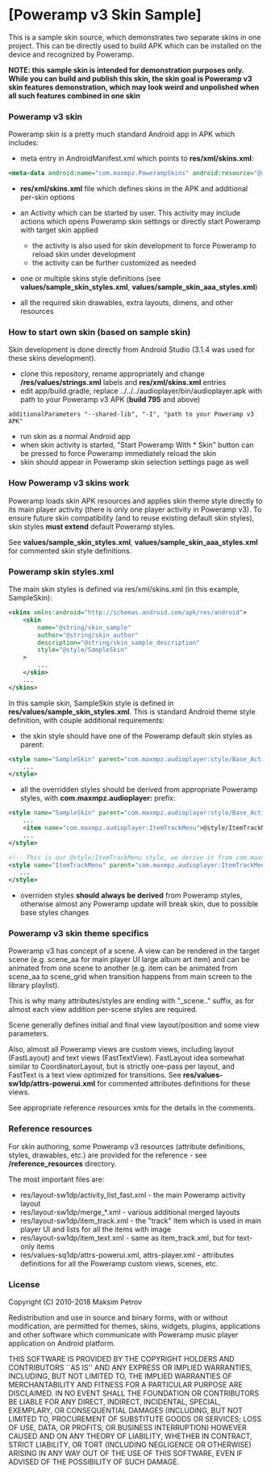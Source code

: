 [Poweramp v3 Skin Sample]
============================================

This is a sample skin source, which demonstrates two separate skins in one project.
This can be directly used to build APK which can be installed on the device and recognized by
Poweramp.

**NOTE: this sample skin is intended for demonstration purposes only. While you can build and publish this skin, the skin goal is Poweramp v3 skin features demonstration, which may look weird
and unpolished when all such features combined in one skin**


### Poweramp v3 skin

Poweramp skin is a pretty much standard Android app in APK which includes:
* meta entry in AndroidManifest.xml which points to **res/xml/skins.xml**:
```xml
<meta-data android:name="com.maxmpz.PowerampSkins" android:resource="@xml/skins"/>
```
* **res/xml/skins.xml** file which defines skins in the APK and additional per-skin options

* an Activity which can be started by user. This activity may include actions which
opens Poweramp skin settings or directly start Poweramp with target skin applied
    * the activity is also used for skin development to force Poweramp to reload skin under development
    * the activity can be further customized as needed

* one or multiple skins style definitions (see **values/sample_skin_styles.xml**, **values/sample_skin_aaa_styles.xml**)
* all the required skin drawables, extra layouts, dimens, and other resources

### How to start own skin (based on sample skin)
Skin development is done directly from Android Studio (3.1.4 was used for these skins development).
* clone this repository, rename appropriately and change **/res/values/strings.xml** labels and **res/xml/skins.xml** entries
* edit app/build.gradle, replace ../../../audioplayer/bin/audioplayer.apk with path to your Poweramp v3 APK (**build 795** and above)
```
additionalParameters "--shared-lib", "-I", "path to your Poweramp v3 APK"
```

* run skin as a normal Android app
* when skin activity is started, "Start Poweramp With * Skin" button can be pressed to force Poweramp immediately reload the skin
* skin should appear in Poweramp skin selection settings page as well


### How Poweramp v3 skins work

Poweramp loads skin APK resources and applies skin theme style directly to its main player activity (there is only one player activity in Poweramp v3).
To ensure future skin compatibility (and to reuse existing default skin styles), skin styles **must extend** default Poweramp styles.

See **values/sample_skin_styles.xml**, **values/sample_skin_aaa_styles.xml** for commented skin style definitions.

### Poweramp skin styles.xml

The main skin styles is defined via res/xml/skins.xml (in this example, SampleSkin):
```xml
<skins xmlns:android="http://schemas.android.com/apk/res/android">
    <skin
        name="@string/skin_sample"
        author="@string/skin_author"
        description="@string/skin_sample_description"
        style="@style/SampleSkin"
    >
        ...
    </skin>
    ...
</skins>
```


In this sample skin, SampleSkin style is defined in **res/values/sample_skin_styles.xml**. This is standard Android theme style definition, with couple additional requirements:
* the skin style should have one of the Poweramp default skin styles as parent:
```xml
<style name="SampleSkin" parent="com.maxmpz.audioplayer:style/Base_ActivityTheme_Default">
    ...
</style>
```

* all the overridden styles should be derived from appropriate Poweramp styles, with **com.maxmpz.audioplayer:** prefix:
```xml
<style name="SampleSkin" parent="com.maxmpz.audioplayer:style/Base_ActivityTheme_Default">
    ...
    <item name="com.maxmpz.audioplayer:ItemTrackMenu">@style/ItemTrackMenu</item><!-- We override com.maxmpz.audioplayer:ItemTrackMenu with own @style/ItemTrackMenu -->
    ...
</style>

<!-- This is our @style/ItemTrackMenu style, we derive it from com.maxmpz.audioplayer:ItemTrackMenu -->
<style name="ItemTrackMenu" parent="com.maxmpz.audioplayer:ItemTrackMenu">
   ...
</style>

```

* overriden styles **should always be derived** from Poweramp styles, otherwise almost any Poweramp update will break skin, due to possible base styles changes

### Poweramp v3 skin theme specifics
Poweramp v3 has concept of a scene. A view can be rendered in the target scene (e.g. scene_aa for main player UI large album art item) and can be animated from one scene to another
(e.g. item can be animated from scene_aa to scene_grid when transition happens from main screen to the library playlist).

This is why many attributes/styles are ending with "_scene.." suffix, as for almost each view addition per-scene styles are required.

Scene generally defines initial and final view layout/position and some view parameters.

Also, almost all Poweramp views are custom views, including layout (FastLayout) and text views (FastTextView). FastLayout idea somewhat similar to CoordinatorLayout,
but is strictly one-pass per layout, and FastText is a text view optimized for transitions. See **res/values-sw1dp/attrs-powerui.xml** for commented attributes definitions for these views.

See appropriate reference resources xmls for the details in the comments.


### Reference resources

For skin authoring, some Poweramp v3 resources (attribute definitions, styles, drawables, etc.) are provided for the reference - see **/reference_resources** directory.

The most important files are:
* res/layout-sw1dp/activity_list_fast.xml - the main Poweramp activity layout
* res/layout-sw1dp/merge_*.xml - various additional merged layouts
* res/layout-sw1dp/item_track.xml - the "track" item which is used in main player UI and lists for all the items with image
* res/layout-sw1dp/item_text.xml - same as item_track.xml, but for text-only items
* res/values-sq1dp/attrs-powerui.xml, attrs-player.xml - attributes definitions for all the Poweramp custom views, scenes, etc.

### License

Copyright (C) 2010-2018 Maksim Petrov

Redistribution and use in source and binary forms, with or without
modification, are permitted for themes, skins, widgets, plugins, applications and other software
which communicate with Poweramp music player application on Android platform.

THIS SOFTWARE IS PROVIDED BY THE COPYRIGHT HOLDERS AND CONTRIBUTORS
``AS IS'' AND ANY EXPRESS OR IMPLIED WARRANTIES, INCLUDING, BUT NOT
LIMITED TO, THE IMPLIED WARRANTIES OF MERCHANTABILITY AND FITNESS FOR
A PARTICULAR PURPOSE ARE DISCLAIMED.  IN NO EVENT SHALL THE FOUNDATION OR
CONTRIBUTORS BE LIABLE FOR ANY DIRECT, INDIRECT, INCIDENTAL, SPECIAL,
EXEMPLARY, OR CONSEQUENTIAL DAMAGES (INCLUDING, BUT NOT LIMITED TO,
PROCUREMENT OF SUBSTITUTE GOODS OR SERVICES; LOSS OF USE, DATA, OR
PROFITS; OR BUSINESS INTERRUPTION) HOWEVER CAUSED AND ON ANY THEORY OF
LIABILITY, WHETHER IN CONTRACT, STRICT LIABILITY, OR TORT (INCLUDING
NEGLIGENCE OR OTHERWISE) ARISING IN ANY WAY OUT OF THE USE OF THIS
SOFTWARE, EVEN IF ADVISED OF THE POSSIBILITY OF SUCH DAMAGE.



